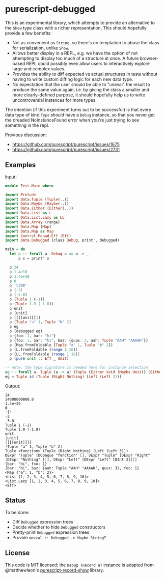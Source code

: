 # purescript-debugged

This is an experimental library, which attempts to provide an alternative to
the `Show` type class with a richer representation. This should hopefully
provide a few benefits:

- Not as convenient as `String`, so there's no temptation to abuse the class
  for serialization, unlike `Show`.
- Allows better display in a REPL, e.g. we have the option of not attempting to
  display too much of a structure at once. A future browser-based REPL could
  possibly even allow users to interactively explore large and complex values.
- Provides the ability to diff expected vs actual structures in tests without
  having to write custom diffing logic for each new data type.
- No expectation that the user should be able to "uneval" the result to produce
  the same value again, i.e. by giving the class a smaller and more
  clearly-defined purpose, it should hopefully help us to write uncontroversial
  instances for more types.

The intention (if this experiment turns out to be successful) is that every
data type of kind `Type` should have a `Debug` instance, so that you never get
the dreaded NoInstanceFound error when you're just trying to see something in
the repl.

Previous discussion:

- https://github.com/purescript/purescript/issues/1675
- https://github.com/purescript/purescript/issues/2731

## Examples

Input:

```purescript
module Test.Main where

import Prelude
import Data.Tuple (Tuple(..))
import Data.Maybe (Maybe(..))
import Data.Either (Either(..))
import Data.List as L
import Data.List.Lazy as LL
import Data.Array (range)
import Data.Map (Map)
import Data.Map as Map
import Control.Monad.Eff (Eff)
import Data.Debugged (class Debug, print', debugged)

main = do
  let p :: forall a. Debug a => a -> _
      p x = print' x

  p 24
  p 1.4e10
  p 1.4e+30
  p 0
  p '\300'
  p (-3)
  p (-3.0)
  p (Tuple 1 (-1))
  p (Tuple 1.0 (-1.0))
  p unit
  p [unit]
  p [[[[unit]]]]
  p [Tuple "a" 1, Tuple "b" 2]
  p eg
  p (debugged eg)
  p {foo: 1, bar: "hi"}
  p {foo: 1, bar: "hi", baz: {quux: 3, aah: Tuple "AAH" "AAAAH"}}
  p (Map.fromFoldable [Tuple "a" 1, Tuple "b" 2])
  p (L.fromFoldable (range 1 10))
  p (LL.fromFoldable (range 1 10))
  p (pure unit :: Eff _ Unit)

-- note: the type signature is needed here for instance selection
eg :: forall a. Tuple (a -> a) (Tuple (Either Void (Maybe Unit)) (Either (Either Int Int) Int))
eg = Tuple id (Tuple (Right Nothing) (Left (Left 3)))
```

Output:

```
24
14000000000.0
1.4e+30
0
'Ĭ'
-3
-3.0
Tuple 1 (-1)
Tuple 1.0 (-1.0)
unit
[unit]
[[[[unit]]]]
[Tuple "a" 1, Tuple "b" 2]
Tuple <function> (Tuple (Right Nothing) (Left (Left 3)))
DExpr "Tuple" [DOpaque "function" [], DExpr "Tuple" [DExpr "Right" [DExpr "Nothing" []], DExpr "Left" [DExpr "Left" [DInt 3]]]]
{bar: "hi", foo: 1}
{bar: "hi", baz: {aah: Tuple "AAH" "AAAAH", quux: 3}, foo: 1}
<Map {"a": 1, "b": 2}>
<List [1, 2, 3, 4, 5, 6, 7, 8, 9, 10]>
<List.Lazy [1, 2, 3, 4, 5, 6, 7, 8, 9, 10]>
<Eff>
```


## Status

To be done:

- Diff `Debugged` expression trees
- Decide whether to hide `Debugged` constructors
- Pretty-print `Debugged` expression trees
- Provide `uneval :: Debugged -> Maybe String`?

## License

This code is MIT licensed; the `Debug (Record a)` instance is adapted from
@matthewleon's [purescript-record-show][] library.

[purescript-record-show]: https://github.com/matthewleon/purescript-record-show
